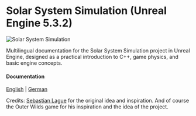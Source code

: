# Solar System Simulation (Unreal Engine 5.3.2)

![Solar System Simulation](https://github.com/goldbarth/SolarSystem/blob/goldbarth/camera-pan.gif)

Multilingual documentation for the Solar System Simulation project in Unreal Engine, 
designed as a practical introduction to C++, game physics, and basic engine concepts.

#### Documentation
[English](Intermediate/ProjectFiles/docs/en/README.md) | [German](Intermediate/ProjectFiles/docs/de/README.md)

Credits: [Sebastian Lague](https://github.com/SebLague) for the original idea and inspiration.
And of course the Outer Wilds game for his inspiration and the idea of the project.

